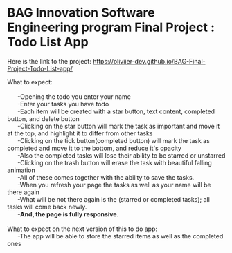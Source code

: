 # BAG Innovation Software Engineering program Final Project : Todo List App
Here is the link to the project: https://oliviier-dev.github.io/BAG-Final-Project-Todo-List-app/

What to expect: <br>
<br>
  &nbsp;&nbsp;&nbsp;&nbsp;&nbsp;&nbsp;-Opening the todo you enter your name <br>
  &nbsp;&nbsp;&nbsp;&nbsp;&nbsp;&nbsp;-Enter your tasks you have todo <br>
  &nbsp;&nbsp;&nbsp;&nbsp;&nbsp;&nbsp;-Each item will be created with a star button, text content, completed button, and delete button <br>
  &nbsp;&nbsp;&nbsp;&nbsp;&nbsp;&nbsp;-Clicking on the star button will mark the task as important and move it at the top, and highlight it to differ from other tasks <br>
  &nbsp;&nbsp;&nbsp;&nbsp;&nbsp;&nbsp;-Clicking on the tick button(completed button) will mark the task as completed and move it to the bottom, and reduce it's opacity <br>
  &nbsp;&nbsp;&nbsp;&nbsp;&nbsp;&nbsp;-Also the completed tasks will lose their ability to be starred or unstarred <br>
  &nbsp;&nbsp;&nbsp;&nbsp;&nbsp;&nbsp;-Clicking on the trash button will erase the task with beautiful falling animation <br>
  &nbsp;&nbsp;&nbsp;&nbsp;&nbsp;&nbsp;-All of these comes together with the ability to save the tasks. <br>
  &nbsp;&nbsp;&nbsp;&nbsp;&nbsp;&nbsp;-When you refresh your page the tasks as well as your name will be there again <br>
  &nbsp;&nbsp;&nbsp;&nbsp;&nbsp;&nbsp;-What will be not there again is the (starred or completed tasks); all tasks will come back newly. <br>
  &nbsp;&nbsp;&nbsp;&nbsp;&nbsp;&nbsp;__-And, the page is fully responsive__. <br>
  <br>
What to expect on the next version of this to do app: <br>
  &nbsp;&nbsp;&nbsp;&nbsp;&nbsp;&nbsp;-The app will be able to store the starred items as well as the completed ones<br>

